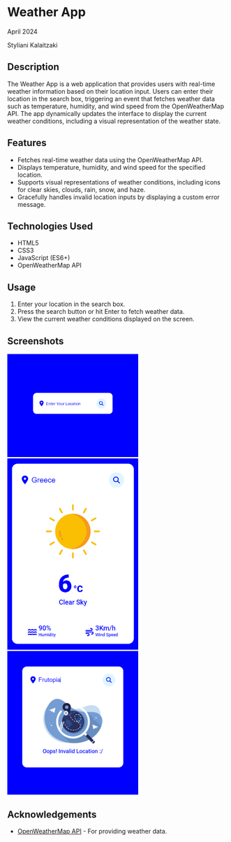# Weather App
April 2024

Styliani Kalaitzaki

## Description
The Weather App is a web application that provides users with real-time weather information based on their location input. Users can enter their location in the search box, triggering an event that fetches weather data such as temperature, humidity, and wind speed from the OpenWeatherMap API. The app dynamically updates the interface to display the current weather conditions, including a visual representation of the weather state.

## Features
- Fetches real-time weather data using the OpenWeatherMap API.
- Displays temperature, humidity, and wind speed for the specified location.
- Supports visual representations of weather conditions, including icons for clear skies, clouds, rain, snow, and haze.
- Gracefully handles invalid location inputs by displaying a custom error message.

## Technologies Used
- HTML5
- CSS3
- JavaScript (ES6+)
- OpenWeatherMap API

## Usage
1. Enter your location in the search box.
2. Press the search button or hit Enter to fetch weather data.
3. View the current weather conditions displayed on the screen.

## Screenshots
<img src="screenshots/screenshot1.png" alt="Screenshot 1" height="auto" width="300"/>
<img src="screenshots/screenshot2.png" alt="Screenshot 2" height="auto" width="300"/>
<img src="screenshots/screenshot3.png" alt="Screenshot 3" height="auto" width="300"/>


## Acknowledgements
- [OpenWeatherMap API](https://openweathermap.org/api) - For providing weather data.
